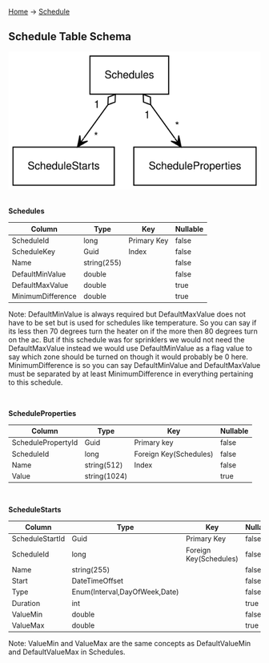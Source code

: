 [Home](../index.md) -> [Schedule](index.md)

## Schedule Table Schema
![Table Relationships](Schema.svg)
<br />
<br />

__Schedules__

|Column|Type|Key|Nullable|
|--|--|--|--|
|ScheduleId|long|Primary Key|false|
|ScheduleKey|Guid|Index|false|
|Name|string(255)||false|
|DefaultMinValue|double||false|
|DefaultMaxValue|double||true|
|MinimumDifference|double||true|

Note: DefaultMinValue is always required but DefaultMaxValue does not have to be set but is used for schedules like temperature. So you can say if its less then 70 degrees turn the heater on if the more then 80 degrees turn on the ac. But if this schedule was for sprinklers we would not need the DefaultMaxValue instead we would use DefaultMinValue as a flag value to say which zone should be turned on though it would probably be 0 here. MinimumDifference is so you can say DefaultMinValue and DefaultMaxValue must be separated by at least MinimumDifference in everything pertaining to this schedule.

<br />

__ScheduleProperties__

|Column|Type|Key|Nullable|
|--|--|--|--|
|SchedulePropertyId|Guid|Primary key|false|
|ScheduleId|long|Foreign Key(Schedules)|false|
|Name|string(512)|Index|false|
|Value|string(1024)||true|

<br />

__ScheduleStarts__

|Column|Type|Key|Nullable|
|--|--|--|--|
|ScheduleStartId|Guid|Primary Key|false|
|ScheduleId|long|Foreign Key(Schedules)|false|
|Name|string(255)||false|
|Start|DateTimeOffset||false|
|Type|Enum(Interval,DayOfWeek,Date)||false|
|Duration|int||true|
|ValueMin|double||false|
|ValueMax|double||true|

Note: ValueMin and ValueMax are the same concepts as DefaultValueMin and DefaultValueMax in Schedules.
